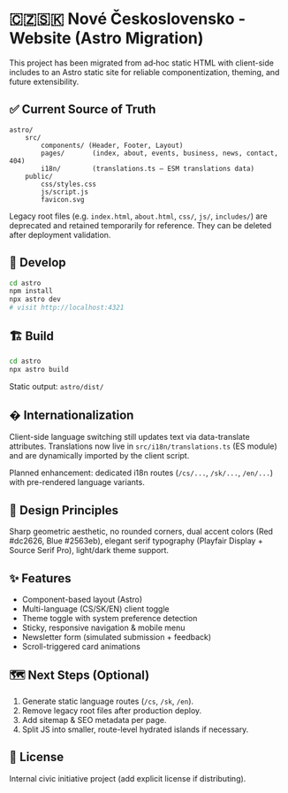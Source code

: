 # 🇨🇿🇸🇰 Nové Československo - Website (Astro Migration)

This project has been migrated from ad‑hoc static HTML with client-side includes to an Astro static site for reliable componentization, theming, and future extensibility.

## ✅ Current Source of Truth

```
astro/
    src/
        components/ (Header, Footer, Layout)
        pages/       (index, about, events, business, news, contact, 404)
        i18n/        (translations.ts – ESM translations data)
    public/
        css/styles.css
        js/script.js
        favicon.svg
```

Legacy root files (e.g. `index.html`, `about.html`, `css/`, `js/`, `includes/`) are deprecated and retained temporarily for reference. They can be deleted after deployment validation.

## 🚀 Develop
```bash
cd astro
npm install
npx astro dev
# visit http://localhost:4321
```

## 🏗️ Build
```bash
cd astro
npx astro build
```
Static output: `astro/dist/`

## � Internationalization
Client-side language switching still updates text via data-translate attributes. Translations now live in `src/i18n/translations.ts` (ES module) and are dynamically imported by the client script.

Planned enhancement: dedicated i18n routes (`/cs/...`, `/sk/...`, `/en/...`) with pre-rendered language variants.

## 🎨 Design Principles
Sharp geometric aesthetic, no rounded corners, dual accent colors (Red #dc2626, Blue #2563eb), elegant serif typography (Playfair Display + Source Serif Pro), light/dark theme support.

## ✨ Features
- Component-based layout (Astro)
- Multi-language (CS/SK/EN) client toggle
- Theme toggle with system preference detection
- Sticky, responsive navigation & mobile menu
- Newsletter form (simulated submission + feedback)
- Scroll-triggered card animations

## 🗺️ Next Steps (Optional)
1. Generate static language routes (`/cs`, `/sk`, `/en`).
2. Remove legacy root files after production deploy.
3. Add sitemap & SEO metadata per page.
4. Split JS into smaller, route-level hydrated islands if necessary.

## 📜 License
Internal civic initiative project (add explicit license if distributing).

